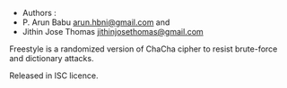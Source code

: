  * Authors :
 * P. Arun Babu <arun.hbni@gmail.com> and 
 * Jithin Jose Thomas <jithinjosethomas@gmail.com>

Freestyle is a randomized version of ChaCha cipher to resist brute-force and dictionary attacks.

Released in ISC licence.
